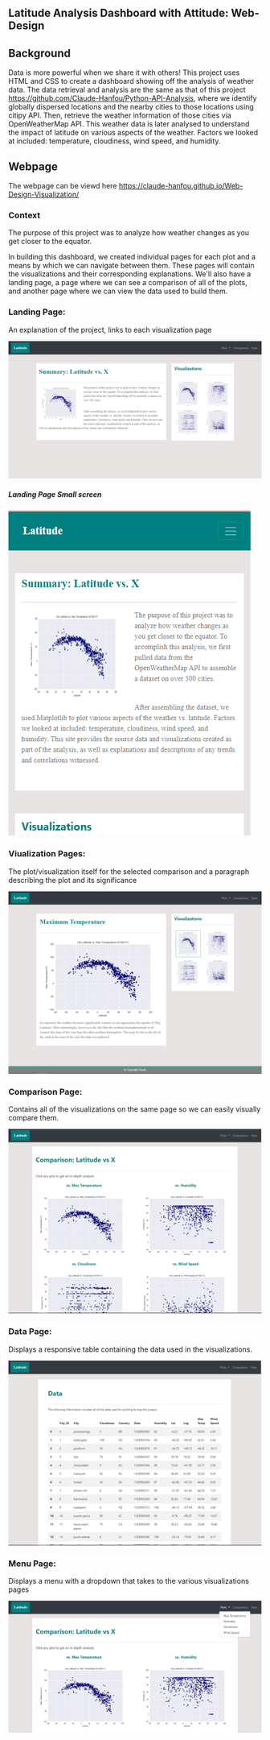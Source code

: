 ## Latitude Analysis Dashboard with Attitude: Web-Design

## Background
Data is more powerful when we share it with others! This project uses HTML and CSS to create a dashboard showing off the analysis of weather data. The data retrieval and analysis are the same as that of this project  https://github.com/Claude-Hanfou/Python-API-Analysis, where we identify globally dispersed locations and the nearby cities to those locations using citipy API. Then, retrieve the weather information of those cities via OpenWeatherMap API. This weather data is later analysed to understand the impact of latitude on various aspects of the weather. Factors we looked at included: temperature, cloudiness, wind speed, and humidity.

## Webpage
The webpage can be viewd here https://claude-hanfou.github.io/Web-Design-Visualization/

### Context 
The purpose of this project was to analyze how weather changes as you get closer to the equator.

In building this dashboard, we created individual pages for each plot and a means by which we can navigate between them. These pages will contain the visualizations and their corresponding explanations. We'll also have a landing page, a page where we can see a comparison of all of the plots, and another page where we can view the data used to build them.

### Landing Page:
An explanation of the project, links to each visualization page

![alt text](https://github.com/Claude-Hanfou/Web-Design-Visualization/blob/main/Images/Landing%20lg.PNG "Landing Page")

##### Landing Page Small screen
![alt text](https://github.com/Claude-Hanfou/Web-Design-Visualization/blob/main/Images/Landing%20s.PNG "Landing Page")

### Viualization Pages:
The plot/visualization itself for the selected comparison and a paragraph describing the plot and its significance

![alt text](https://github.com/Claude-Hanfou/Web-Design-Visualization/blob/main/Images/Visualisation%20lg.PNG "Visualization Page")

### Comparison Page:
Contains all of the visualizations on the same page so we can easily visually compare them.

![alt text](https://github.com/Claude-Hanfou/Web-Design-Visualization/blob/main/Images/Comparison%20lg.PNG "Comparison Page")


### Data Page:
Displays a responsive table containing the data used in the visualizations.

![alt text](https://github.com/Claude-Hanfou/Web-Design-Visualization/blob/main/Images/Data%20lg.PNG "Data Page")

### Menu Page:
Displays a menu with a dropdown that takes to the various visualizations pages

![alt text](https://github.com/Claude-Hanfou/Web-Design-Visualization/blob/main/Images/Menu%20lg.PNG "Menu")

